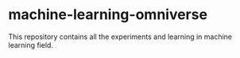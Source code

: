 # machine-learning-omniverse
This repository contains all the experiments and learning in machine learning field.
